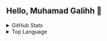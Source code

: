 ## Hello, Muhamad Galihh 🐺


<details>
  <summary>GitHub Stats</summary>
  <img align="center" alt="GitHub Stats" src="https://github-readme-stats.vercel.app/api?username=muhgalihhh&show_icons=true&theme=dracula">
</details>

<details>
  <summary>Top Language</summary>
  <img alt="Top Language" src="https://github-readme-stats.vercel.app/api/top-langs/?username=muhgalihhh&layout=compact">
</details>
